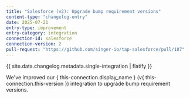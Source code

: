 ```yaml
---
title: "Salesforce (v2): Upgrade bump requirement versions"
content-type: "changelog-entry"
date: 2025-07-21
entry-type: improvement
entry-category: integration
connection-id: salesforce
connection-version: 2
pull-request: "https://github.com/singer-io/tap-salesforce/pull/187"
---
```

{{ site.data.changelog.metadata.single-integration | flatify }}

We've improved our { this-connection.display_name } (v{ this-connection.this-version }) integration to upgrade bump requirement versions.
